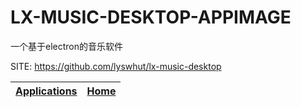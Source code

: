 # LX-MUSIC-DESKTOP-APPIMAGE
 
 一个基于electron的音乐软件
 
 SITE: https://github.com/lyswhut/lx-music-desktop

 | [Applications](https://portable-linux-apps.github.io/apps.html) | [Home](https://portable-linux-apps.github.io)
 | --- | --- |
